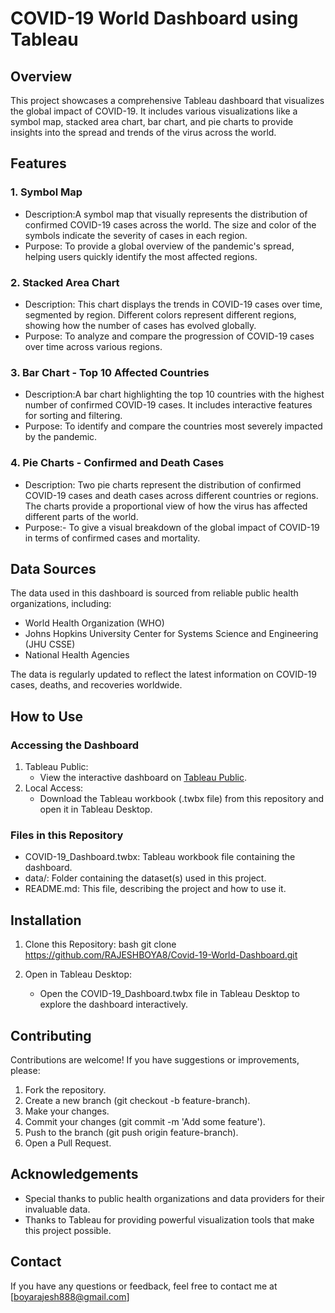 # COVID-19 World Dashboard using Tableau

## Overview

This project showcases a comprehensive Tableau dashboard that visualizes the global impact of COVID-19. It includes various visualizations like a symbol map, stacked area chart, bar chart, and pie charts to provide insights into the spread and trends of the virus across the world.

## Features

### 1. Symbol Map
   - Description:A symbol map that visually represents the distribution of confirmed COVID-19 cases across the world. The size and color of the symbols indicate the severity of cases in each region.
   - Purpose: To provide a global overview of the pandemic's spread, helping users quickly identify the most affected regions.

### 2. Stacked Area Chart
   - Description: This chart displays the trends in COVID-19 cases over time, segmented by region. Different colors represent different regions, showing how the number of cases has evolved globally.
   - Purpose: To analyze and compare the progression of COVID-19 cases over time across various regions.

### 3. Bar Chart - Top 10 Affected Countries
   - Description:A bar chart highlighting the top 10 countries with the highest number of confirmed COVID-19 cases. It includes interactive features for sorting and filtering.
   - Purpose: To identify and compare the countries most severely impacted by the pandemic.

### 4. Pie Charts - Confirmed and Death Cases
   - Description: Two pie charts represent the distribution of confirmed COVID-19 cases and death cases across different countries or regions. The charts provide a proportional view of how the virus has affected different parts of the world.
   - Purpose:-  To give a visual breakdown of the global impact of COVID-19 in terms of confirmed cases and mortality.

## Data Sources

The data used in this dashboard is sourced from reliable public health organizations, including:

- World Health Organization (WHO)
- Johns Hopkins University Center for Systems Science and Engineering (JHU CSSE)
- National Health Agencies

The data is regularly updated to reflect the latest information on COVID-19 cases, deaths, and recoveries worldwide.

## How to Use

### Accessing the Dashboard

1. Tableau Public:
   - View the interactive dashboard on [Tableau Public](#).
2. Local Access:
   - Download the Tableau workbook (.twbx file) from this repository and open it in Tableau Desktop.

### Files in this Repository

- COVID-19_Dashboard.twbx: Tableau workbook file containing the dashboard.
- data/: Folder containing the dataset(s) used in this project.
- README.md: This file, describing the project and how to use it.

## Installation

1. Clone this Repository:
   bash
   git clone https://github.com/RAJESHBOYA8/Covid-19-World-Dashboard.git
   
2. Open in Tableau Desktop:
   - Open the COVID-19_Dashboard.twbx file in Tableau Desktop to explore the dashboard interactively.

## Contributing

Contributions are welcome! If you have suggestions or improvements, please:

1. Fork the repository.
2. Create a new branch (git checkout -b feature-branch).
3. Make your changes.
4. Commit your changes (git commit -m 'Add some feature').
5. Push to the branch (git push origin feature-branch).
6. Open a Pull Request.

## Acknowledgements

- Special thanks to public health organizations and data providers for their invaluable data.
- Thanks to Tableau for providing powerful visualization tools that make this project possible.

## Contact

If you have any questions or feedback, feel free to contact me at [boyarajesh888@gmail.com]

